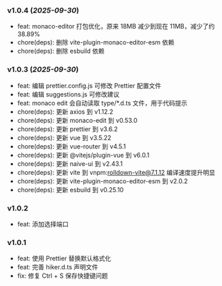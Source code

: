 ### v1.0.4 (_2025-09-30_)

- feat: monaco-editor 打包优化，原来 18MB 减少到现在 11MB，减少了约 38.89%
- chore(deps): 删除 vite-plugin-monaco-editor-esm 依赖
- chore(deps): 删除 esbuild 依赖

### v1.0.3 (_2025-09-30_)

- feat: 编辑 prettier.config.js 可修改 Prettier 配置文件
- feat: 编辑 suggestions.js 可修改建议
- feat: monaco edit 会自动读取 type/\*.d.ts 文件，用于代码提示
- chore(deps): 更新 axios 到 v1.12.2
- chore(deps): 更新 monaco-edit 到 v0.53.0
- chore(deps): 更新 prettier 到 v3.6.2
- chore(deps): 更新 vue 到 v3.5.22
- chore(deps): 更新 vue-router 到 v4.5.1
- chore(deps): 更新 @vitejs/plugin-vue 到 v6.0.1
- chore(deps): 更新 naive-ui 到 v2.43.1
- chore(deps): 更新 vite 到 vnpm:rolldown-vite@7.1.12 编译速度提升明显
- chore(deps): 更新 vite-plugin-monaco-editor-esm 到 v2.0.2
- chore(deps): 更新 esbuild 到 v0.25.10

### v1.0.2

- feat: 添加选择端口

### v1.0.1

- feat: 使用 Prettier 替换默认格式化
- feat: 完善 hiker.d.ts 声明文件
- fix: 修复 Ctrl + S 保存快捷键问题
